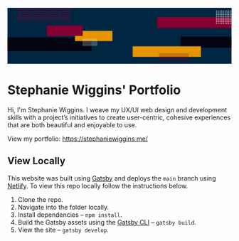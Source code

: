 ![decorative cover image for portfolio](images/../src/images/stephanie-wiggins_portfolio-cover.png "decorative cover image for portfolio")

# Stephanie Wiggins' Portfolio

Hi, I'm Stephanie Wiggins. I weave my UX/UI web design and development skills
with a project’s initiatives to create user-centric, cohesive experiences that
are both beautiful and enjoyable to use.

View my portfolio: https://stephaniewiggins.me/

## View Locally
This website was built using [Gatsby](https://www.gatsbyjs.com/) and deploys the `main` branch using [Netlify](https://www.netlify.com/). To
view this repo locally follow the instructions below.
1. Clone the repo.
2. Navigate into the folder locally.
3. Install dependencies – `npm install`.
4. Build the Gatsby assets using the [Gatsby CLI](https://www.gatsbyjs.com/docs/reference/gatsby-cli/) – `gatsby build`.
5. View the site – `gatsby develop`.
